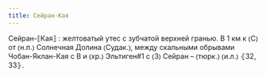 ```yaml
---
title: Сейран-Кая
---
```


Сейран-⟦Кая⟧
: желтоватый утес с зубчатой верхней гранью. В 1 км к ⦅С⦆ от ⦅н.п.⦆ Солнечная Долина ⦅Судак.⦆, между скальными обрывами Чобан-Яклан-Кая с В и ⦅хр.⦆ Эльтиген#1 с ⦅З⦆ Сейран – ⦅тюрк.⦆ ⦅и.л.⦆ ⦃З2, З3⦄.
